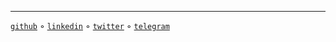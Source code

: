 
----

[`github`](https://github.com/sanix-darker "Where i sleep in term of projects...")
◦ [`linkedin`](https://linkedin.com/in/ange-saa-djio-829399121/ "Not activelly maintained...")
◦ [`twitter`](https://twitter.com/sanixdarker "Time to time, posting stuff here")
◦ [`telegram`](https://t.me/sanixdarker "You can Conctact me here anytime")
